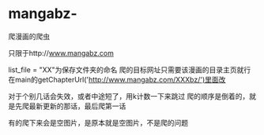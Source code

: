 # mangabz-

爬漫画的爬虫

只限于http://www.mangabz.com

 list_file = "XX"为保存文件夹的命名
 爬的目标网址只需要该漫画的目录主页就行
 在main的getChapterUrl('http://www.mangabz.com/XXXbz/')里面改
 
 对于个别几话会失效，或者中途短了，用k计数一下来跳过
 爬的顺序是倒着的，就是先爬最新更新的那话，最后爬第一话
 
 有的爬下来会是空图片，是原本就是空图片，不是爬的问题
 

